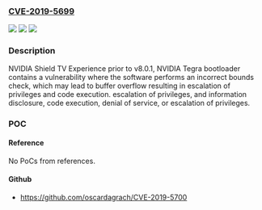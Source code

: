 ### [CVE-2019-5699](https://cve.mitre.org/cgi-bin/cvename.cgi?name=CVE-2019-5699)
![](https://img.shields.io/static/v1?label=Product&message=NVIDIA%20SHIELD%20TV&color=blue)
![](https://img.shields.io/static/v1?label=Version&message=SHIELD%20Experience%20prior%20to%20v8.0.1%20&color=brightgreen)
![](https://img.shields.io/static/v1?label=Vulnerability&message=code%20execution%2C%20escalation%20of%20privileges&color=brightgreen)

### Description

NVIDIA Shield TV Experience prior to v8.0.1, NVIDIA Tegra bootloader contains a vulnerability where the software performs an incorrect bounds check, which may lead to buffer overflow resulting in escalation of privileges and code execution. escalation of privileges, and information disclosure, code execution, denial of service, or escalation of privileges.

### POC

#### Reference
No PoCs from references.

#### Github
- https://github.com/oscardagrach/CVE-2019-5700

